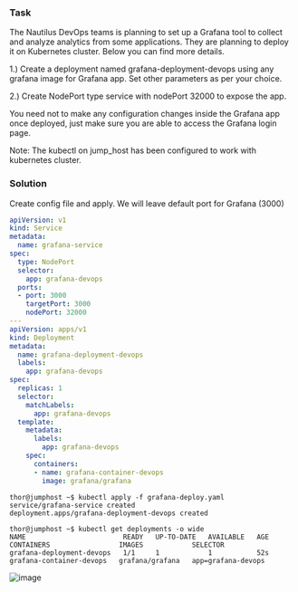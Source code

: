 ### Task
The Nautilus DevOps teams is planning to set up a Grafana tool to collect and analyze analytics from some applications. They are planning to deploy it on Kubernetes cluster. Below you can find more details.


1.) Create a deployment named grafana-deployment-devops using any grafana image for Grafana app. Set other parameters as per your choice.

2.) Create NodePort type service with nodePort 32000 to expose the app.

You need not to make any configuration changes inside the Grafana app once deployed, just make sure you are able to access the Grafana login page.

Note: The kubectl on jump_host has been configured to work with kubernetes cluster.

### Solution
Create config file and apply. We will leave default port for Grafana (3000)
```yaml
apiVersion: v1
kind: Service
metadata:
  name: grafana-service
spec:
  type: NodePort
  selector:
    app: grafana-devops
  ports:
  - port: 3000
    targetPort: 3000
    nodePort: 32000
---
apiVersion: apps/v1
kind: Deployment
metadata:
  name: grafana-deployment-devops
  labels:
    app: grafana-devops
spec:
  replicas: 1
  selector:
    matchLabels:
      app: grafana-devops
  template:
    metadata:
      labels:
        app: grafana-devops
    spec:
      containers:
      - name: grafana-container-devops
        image: grafana/grafana
```

```
thor@jumphost ~$ kubectl apply -f grafana-deploy.yaml
service/grafana-service created
deployment.apps/grafana-deployment-devops created

thor@jumphost ~$ kubectl get deployments -o wide
NAME                        READY   UP-TO-DATE   AVAILABLE   AGE   CONTAINERS                 IMAGES            SELECTOR
grafana-deployment-devops   1/1     1            1           52s   grafana-container-devops   grafana/grafana   app=grafana-devops
```
![image](https://github.com/pipilacha/kk-solutions/assets/44210264/c8115c48-fdd0-40dc-8e37-b64fae506d49)
